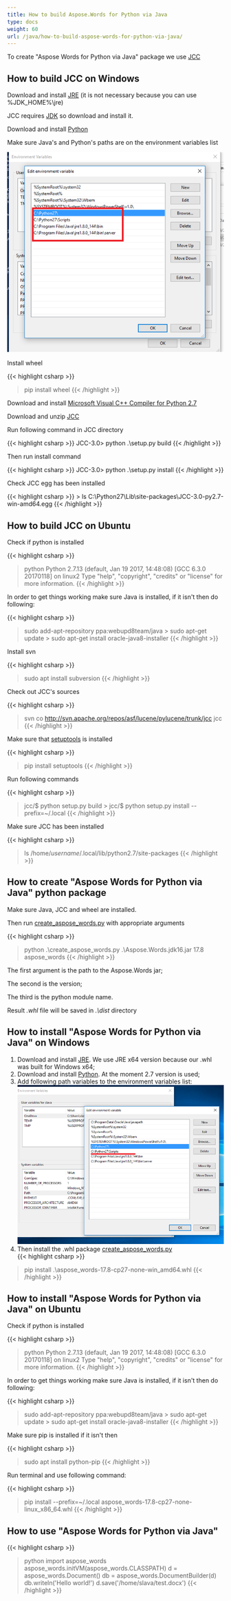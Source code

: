 ```yaml
---
title: How to build Aspose.Words for Python via Java
type: docs
weight: 60
url: /java/how-to-build-aspose-words-for-python-via-java/
---
```


To create "Aspose Words for Python via Java" package we use [JCC](http://lucene.apache.org/pylucene/jcc/index.html)

## How to build JCC on Windows

Download and install [JRE](http://www.oracle.com/technetwork/java/javase/downloads/jre8-downloads-2133155.html) (it is not necessary because you can use %JDK_HOME%\jre)

JCC requires [JDK](http://www.oracle.com/technetwork/java/javase/downloads/jdk8-downloads-2133151.html) so download and install it.

Download and install [Python](https://www.python.org/ftp/python/2.7.14/python-2.7.14.amd64.msi)

Make sure Java's and Python's paths are on the environment variables list

![todo:image_alt_text](how-to-build-aspose-words-for-python-via-java_1.png)

Install wheel

{{< highlight csharp >}}
>  pip install wheel
{{< /highlight >}}

Download and install [Microsoft Visual C++ Compiler for Python 2.7](https://www.microsoft.com/en-us/download/details.aspx?id=44266)

Download and unzip [JCC](https://pypi.python.org/pypi/JCC/)

Run following command in JCC directory

{{< highlight csharp >}}
JCC-3.0> python .\setup.py build
{{< /highlight >}}

Then run install command

{{< highlight csharp >}}
JCC-3.0> python .\setup.py install
{{< /highlight >}}

Check JCC egg has been installed

{{< highlight csharp >}}
    > ls C:\Python27\Lib\site-packages\JCC-3.0-py2.7-win-amd64.egg
{{< /highlight >}}

## How to build JCC on Ubuntu

Check if python is installed

{{< highlight csharp >}}
> python
Python 2.7.13 (default, Jan 19 2017, 14:48:08)
[GCC 6.3.0 20170118] on linux2
Type "help", "copyright", "credits" or "license" for more information.
{{< /highlight >}}

In order to get things working make sure Java is installed, if it isn't then do following:

{{< highlight csharp >}}
> sudo add-apt-repository ppa:webupd8team/java
\> sudo apt-get update
\> sudo apt-get install oracle-java8-installer
{{< /highlight >}}

Install svn

{{< highlight csharp >}}
> sudo apt install subversion
{{< /highlight >}}

Check out JCC's sources

{{< highlight csharp >}}
> svn co http://svn.apache.org/repos/asf/lucene/pylucene/trunk/jcc jcc
{{< /highlight >}}

Make sure that [setuptools](https://pypi.python.org/pypi/setuptools) is installed

{{< highlight csharp >}}
> pip install setuptools
{{< /highlight >}}

Run following commands

{{< highlight csharp >}}
> jcc/$ python setup.py build
\> jcc/$ python setup.py install --prefix=~/.local
{{< /highlight >}}

Make sure JCC has been installed

{{< highlight csharp >}}
> ls /home/_username_/.local/lib/python2.7/site-packages
{{< /highlight >}}

## How to create "Aspose Words for Python via Java" python package

Make sure Java, JCC and wheel are installed.

Then run [create_aspose_words.py](create_aspose_words.py) with appropriate arguments

{{< highlight csharp >}}
> python .\create_aspose_words.py .\Aspose.Words.jdk16.jar 17.8 aspose_words
{{< /highlight >}}

The first argument is the path to the Aspose.Words jar;

The second is the version;

The third is the python module name.

Result *.whl* file will be saved in *.\dist* directory

## How to install "Aspose Words for Python via Java" on Windows

1. Download and install [JRE](http://www.oracle.com/technetwork/java/javase/downloads/jre8-downloads-2133155.html). We use JRE x64 version because our .whl was built for Windows x64;
1. Download and install [Python](https://www.python.org/ftp/python/2.7.14/python-2.7.14.amd64.msi). At the moment 2.7 version is used;
1. Add following path variables to the environment variables list:<br>
![todo:image_alt_text](how-to-build-aspose-words-for-python-via-java_2.png)
1. Then install the .whl package [create_aspose_words.py](create_aspose_words.py)<br>
{{< highlight csharp >}}
> pip install .\aspose_words-17.8-cp27-none-win_amd64.whl
{{< /highlight >}}

## How to install "Aspose Words for Python via Java" on Ubuntu

Check if python is installed

{{< highlight csharp >}}
> python
Python 2.7.13 (default, Jan 19 2017, 14:48:08)
[GCC 6.3.0 20170118] on linux2
Type "help", "copyright", "credits" or "license" for more information.
{{< /highlight >}}

In order to get things working make sure Java is installed, if it isn't then do following:

{{< highlight csharp >}}
> sudo add-apt-repository ppa:webupd8team/java
\> sudo apt-get update
\> sudo apt-get install oracle-java8-installer
{{< /highlight >}}

Make sure pip is installed if it isn't then

{{< highlight csharp >}}
> sudo apt install python-pip
{{< /highlight >}}

Run terminal and use following command:

{{< highlight csharp >}}
> pip install --prefix=~/.local aspose_words-17.8-cp27-none-linux_x86_64.whl
{{< /highlight >}}

## How to use "Aspose Words for Python via Java"

{{< highlight csharp >}}
> python
import aspose_words
aspose_words.initVM(aspose_words.CLASSPATH)
d = aspose_words.Document()
db = aspose_words.DocumentBuilder(d)
db.writeln('Hello world!')
d.save('/home/slava/test.docx')
{{< /highlight >}}
